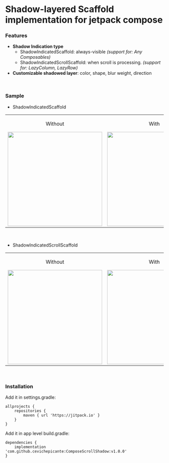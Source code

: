 # Shadow-layered Scaffold implementation for jetpack compose


### Features

- **Shadow Indication type**
    - ShadowIndicatedScaffold: always-visible *(support for: Any Composables)*
    - ShadowIndicatedScrollScaffold: when scroll is processing. *(support for: LazyColumn, LazyRow)*
- **Customizable shadowed layer**: color, shape, blur weight, direction
<br>

### Sample

- ShadowIndicatedScaffold

<center>
<table>
<tr style="border: none;">
  <td style="text-align: center; border: none;">
    <p>Without</p>
    <img src="https://github.com/user-attachments/assets/5c540f2d-e3cd-443d-a047-d935db516ec7" width="300">
  </td>
  <td style="text-align: center; border: none;">
    <p>With</p>
    <img src="https://github.com/user-attachments/assets/767cc9d2-e831-48ed-963a-316903817dc0" width="300">
  </td>
</tr>
</table>
</center>
<br>

- ShadowIndicatedScrollScaffold

<center>
<table>
<tr style="border: none;">
  <td style="text-align: center; border: none;">
    <p>Without</p>
    <img src="https://github.com/user-attachments/assets/97ec94e8-d78a-40cd-bd05-4af81e374950" width="300">
  </td>
  <td style="text-align: center; border: none;">
    <p>With</p>
    <img src="https://github.com/user-attachments/assets/71b78ca1-9142-43fc-849d-cec8f9b15fea" width="300">
  </td>
</tr>
</table>
</center>
<br>

### Installation

Add it in settings.gradle:

```
allprojects {
    repositories {
        maven { url 'https://jitpack.io' }
    }
}
```

Add it in app level build.gradle:

```
dependencies {
    implementation 'com.github.cevichepicante:ComposeScrollShadow:v1.0.0'
}
```


